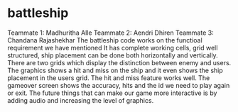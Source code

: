 # battleship
Teammate 1: Madhuritha Alle
Teammate 2: Aendri Dhiren
Teammate 3: Chandana Rajashekhar
The battleship code works on the functioal requirement we have mentioned
It has complete working cells, grid well structured, ship placement can be done both horizontally and vertically.
There are two grids which display the distinction between enemy and users.
The graphics shows a hit and miss on the ship and it even shows the ship placement in the users grid.
The hit and miss feature works well.
The gameover screen shows the accuracy, hits and the id we need to play again or exit.
The future things that can make our game more interactive is by adding audio and increasing the level of graphics.
